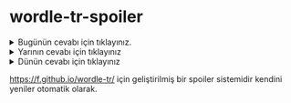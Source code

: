 # wordle-tr-spoiler

<details>
  <summary>Bugünün cevabı için tıklayınız.</summary>
  <br>
    <b> basen </b>
</details>

<details>
  <summary>Yarının cevabı için tıklayınız</summary>
  <br>
   <b> abiye </b>
</details>

<details>
  <summary>Dünün cevabı için tıklayınız </summary>
  <br>
  <b> kumaş </b>
</details>

https://f.github.io/wordle-tr/ için geliştirilmiş bir spoiler sistemidir kendini yeniler otomatik olarak.


